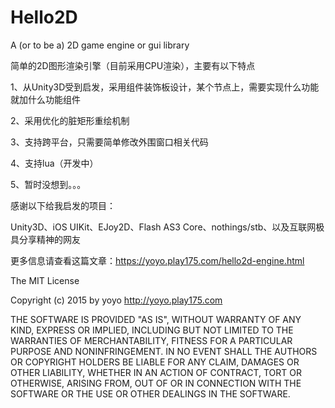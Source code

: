 Hello2D
=======

A (or to be a) 2D game engine or gui library


简单的2D图形渲染引擎（目前采用CPU渲染），主要有以下特点

1、从Unity3D受到启发，采用组件装饰板设计，某个节点上，需要实现什么功能就加什么功能组件

2、采用优化的脏矩形重绘机制

3、支持跨平台，只需要简单修改外围窗口相关代码

4、支持lua（开发中）

5、暂时没想到。。。

感谢以下给我启发的项目：

Unity3D、iOS UIKit、EJoy2D、Flash AS3 Core、nothings/stb、以及互联网极具分享精神的网友

更多信息请查看这篇文章：https://yoyo.play175.com/hello2d-engine.html

 The MIT License

   Copyright (c) 2015 by yoyo <http://yoyo.play175.com>

   THE SOFTWARE IS PROVIDED "AS IS", WITHOUT WARRANTY OF ANY KIND,
   EXPRESS OR IMPLIED, INCLUDING BUT NOT LIMITED TO THE WARRANTIES OF
   MERCHANTABILITY, FITNESS FOR A PARTICULAR PURPOSE AND
   NONINFRINGEMENT. IN NO EVENT SHALL THE AUTHORS OR COPYRIGHT HOLDERS
   BE LIABLE FOR ANY CLAIM, DAMAGES OR OTHER LIABILITY, WHETHER IN AN
   ACTION OF CONTRACT, TORT OR OTHERWISE, ARISING FROM, OUT OF OR IN
   CONNECTION WITH THE SOFTWARE OR THE USE OR OTHER DEALINGS IN THE
   SOFTWARE.
